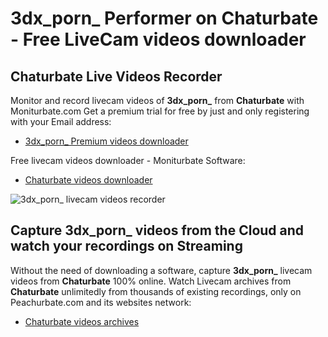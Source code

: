 # 3dx_porn_ Performer on Chaturbate - Free LiveCam videos downloader

## Chaturbate Live Videos Recorder

Monitor and record livecam videos of **3dx_porn_** from **Chaturbate** with Moniturbate.com
Get a premium trial for free by just and only registering with your Email address:
* [3dx_porn_ Premium videos downloader](https://moniturbate.com/request-demo-licence-key.html)

Free livecam videos downloader - Moniturbate Software:
* [Chaturbate videos downloader](https://moniturbate.com/moniturbate-download-software.html)

![3dx_porn_ livecam videos recorder](https://peachurnet.com/templates/moniturbate-software.png)


## Capture 3dx_porn_ videos from the Cloud and watch your recordings on Streaming

Without the need of downloading a software, capture **3dx_porn_** livecam videos from **Chaturbate** 100% online.
Watch Livecam archives from **Chaturbate** unlimitedly from thousands of existing recordings, only on Peachurbate.com and its websites network:
* [Chaturbate videos archives](https://peachurnet.com/)